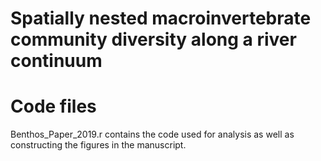 # Spatially nested macroinvertebrate community diversity along a river continuum

# Code files
Benthos_Paper_2019.r contains the code used for analysis as well as constructing the figures in the manuscript.
